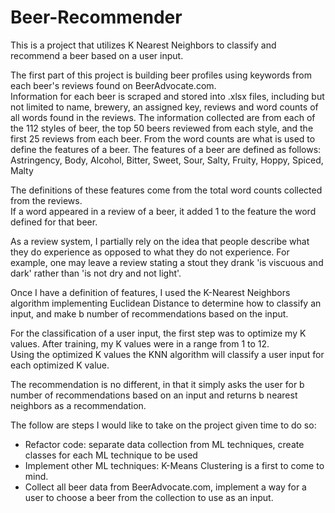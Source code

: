# Beer-Recommender

This is a project that utilizes K Nearest Neighbors to classify and recommend a beer based on a user input.

The first part of this project is building beer profiles using keywords from each beer's reviews found on BeerAdvocate.com.  
Information for each beer is scraped and stored into .xlsx files, including but not limited to name, brewery, an assigned key, reviews and word counts of all words found in the reviews.
The information collected are from each of the 112 styles of beer, the top 50 beers reviewed from each style, and the first 25 reviews from each beer.
From the word counts are what is used to define the features of a beer.
The features of a beer are defined as follows:
Astringency, Body, Alcohol, Bitter, Sweet, Sour, Salty, Fruity, Hoppy, Spiced, Malty

The definitions of these features come from the total word counts collected from the reviews.  
If a word appeared in a review of a beer, it added 1 to the feature the word defined for that beer.

As a review system, I partially rely on the idea that people describe what they do experience as opposed to what they do not experience.
For example, one may leave a review stating a stout they drank 'is viscuous and dark' rather than 'is not dry and not light'.

Once I have a definition of features, I used the K-Nearest Neighbors algorithm implementing Euclidean Distance to determine how to classify an input, and make b number of recommendations based on the input.

For the classification of a user input, the first step was to optimize my K values.  After training, my K values were in a range from 1 to 12.  
Using the optimized K values the KNN algorithm will classify a user input for each optimized K value.

The recommendation is no different, in that it simply asks the user for b number of recommendations based on an input and returns b nearest neighbors as a recommendation.

The follow are steps I would like to take on the project given time to do so:
- Refactor code: separate data collection from ML techniques, create classes for each ML technique to be used
- Implement other ML techniques: K-Means Clustering is a first to come to mind.
- Collect all beer data from BeerAdvocate.com, implement a way for a user to choose a beer from the collection to use as an input.

